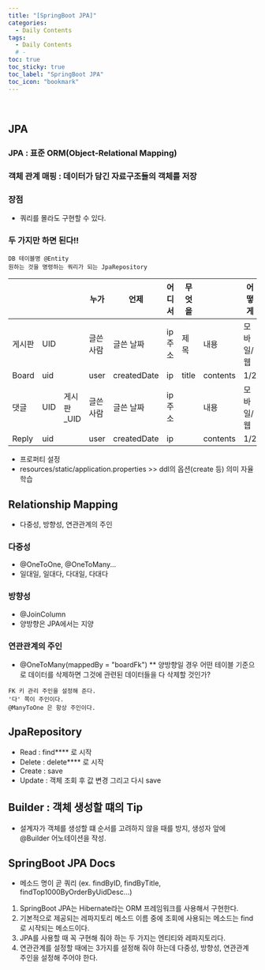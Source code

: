 ```yaml
---
title: "[SpringBoot JPA]"
categories:
  - Daily Contents
tags:
  - Daily Contents
  # -
toc: true
toc_sticky: true
toc_label: "SpringBoot JPA"
toc_icon: "bookmark"
---
```


<br>

## JPA

### JPA : 표준 ORM(Object-Relational Mapping)

### 객체 관계 매핑 : 데이터가 담긴 자료구조들의 객체를 저장

### 장점

- 쿼리를 몰라도 구현할 수 있다.

### 두 가지만 하면 된다!!

```
DB 테이블명 @Entity
원하는 것을 명령하는 쿼리가 되는 JpaRepository
```

|        |     |             | 누가      | 언제        | 어디서  | 무엇을 |          | 어떻게    | 왜  |
| ------ | --- | ----------- | --------- | ----------- | ------- | ------ | -------- | --------- | --- |
| 게시판 | UID |             | 글쓴 사람 | 글쓴 날짜   | ip 주소 | 제목   | 내용     | 모바일/웹 | N/A |
| Board  | uid |             | user      | createdDate | ip      | title  | contents | 1/2       |     |
| 댓글   | UID | 게시판\_UID | 글쓴 사람 | 글쓴 날짜   | ip 주소 |        | 내용     | 모바일/웹 | N/A |
| Reply  | uid |             | user      | createdDate | ip      |        | contents | 1/2       |     |

- 프로퍼티 설정
- resources/static/application.properties >> ddl의 옵션(create 등) 의미 자율학습

## Relationship Mapping

- 다중성, 방향성, 연관관계의 주인

### 다중성

- @OneToOne, @OneToMany...
- 일대일, 일대다, 다대일, 다대다

### 방향성

- @JoinColumn
- 양방향은 JPA에서는 지양

### 연관관계의 주인

- @OneToMany(mappedBy = "boardFk")
  \*\* 양방향일 경우 어떤 테이블 기준으로 데이터를 삭제하면 그것에 관련된 데이터들을 다 삭제할 것인가?

```
FK 키 관리 주인을 설정해 준다.
'다' 쪽이 주인이다.
@ManyToOne 은 항상 주인이다.
```

## JpaRepository

- Read : find\*\*\*\* 로 시작
- Delete : delete\*\*\*\* 로 시작
- Create : save
- Update : 객체 조회 후 값 변경 그리고 다시 save

## Builder : 객체 생성할 떄의 Tip

- 설계자가 객체를 생성할 떄 순서를 고려하지 않을 때를 방지, 생성자 앞에 @Builder 어노테이션을 작성.

## SpringBoot JPA Docs

- 메소드 명이 곧 쿼리 (ex. findByID, findByTitle, findTop1000ByOrderByUidDesc...)

1. SpringBoot JPA는 Hibernate라는 ORM 프레임워크를 사용해서 구현한다.
2. 기본적으로 제공되는 레파지토리 메소드 이름 중에 조회에 사용되는 메소드는 find로 시작되는 메소드이다.
3. JPA를 사용할 때 꼭 구현해 줘야 하는 두 가지는 엔티티와 레파지토리다.
4. 연관관계를 설정할 때에는 3가지를 설정해 줘야 하는데 다중성, 방향성, 연관관계 주인을 설정해 주어야 한다.
